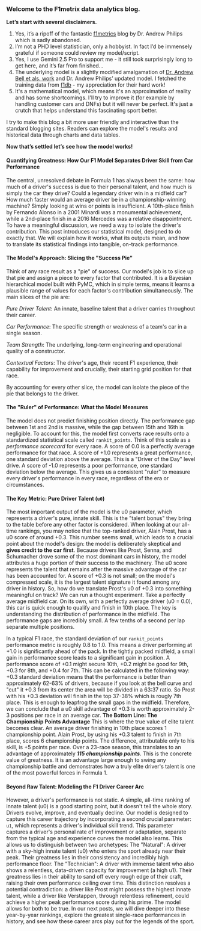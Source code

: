 ### Welcome to the F1metrix data analytics blog.
**Let’s start with several disclaimers.**
1) Yes, it’s a ripoff of the fantastic [f1metrics](https://f1metrics.wordpress.com/) blog by Dr. Andrew Philips which is sadly abandoned.
2) I’m not a PHD level statistician, only a hobbyist. In fact I’d be immensely grateful if someone could review my model/script.
3) Yes, I use Gemini 2.5 Pro to support me - it still took surprisingly long to get here, and it’s far from finished…
4) The underlying model is a slightly modified amalgamation of [Dr. Andrew Bell et als. work](https://research-information.bris.ac.uk/ws/portalfiles/portal/70290855/F1_paper_Mar16.pdf) and Dr. Andrew Philips’ updated model.
I fetched the training data from [f1db](https://github.com/f1db) - my appreciation for their hard work!
5) It's a mathematical model, which means it's an approximation of reality and has some shortcomings. I'll try to improve it (for example by handling customer cars and DNFs) but it will never be perfect. It's just a crutch that helps understand this fascinating sport better.

I try to make this blog a bit more user friendly and interactive than the standard blogging sites. Readers can explore the model's results and historical data through charts and data tables.

**Now that’s settled let’s see how the model works!**

#### Quantifying Greatness: How Our F1 Model Separates Driver Skill from Car Performance
The central, unresolved debate in Formula 1 has always been the same: how much of a driver's success is due to their personal talent, and how much is simply the car they drive? Could a legendary driver win in a midfield car? How much faster would an average driver be in a championship-winning machine?
Simply looking at wins or points is insufficient. A 10th-place finish by Fernando Alonso in a 2001 Minardi was a monumental achievement, while a 2nd-place finish in a 2016 Mercedes was a relative disappointment. To have a meaningful discussion, we need a way to isolate the driver's contribution.
This post introduces our statistical model, designed to do exactly that. We will explain how it works, what its outputs mean, and how to translate its statistical findings into tangible, on-track performance.
#### The Model's Approach: Slicing the "Success Pie"
Think of any race result as a "pie" of success. Our model's job is to slice up that pie and assign a piece to every factor that contributed. It is a Bayesian hierarchical model built with PyMC, which in simple terms, means it learns a plausible range of values for each factor's contribution simultaneously.
The main slices of the pie are:

*Pure Driver Talent*: An innate, baseline talent that a driver carries throughout their career.

*Car Performance*: The specific strength or weakness of a team's car in a single season.

*Team Strength*: The underlying, long-term engineering and operational quality of a constructor.

*Contextual Factors*: The driver's age, their recent F1 experience, their capability for improvement and crucially, their starting grid position for that race.

By accounting for every other slice, the model can isolate the piece of the pie that belongs to the driver.
#### The "Ruler" of Performance: What the Model Measures
The model does not predict finishing position directly. The performance gap between 1st and 2nd is massive, while the gap between 15th and 16th is negligible. To account for this, the model first converts race results onto a standardized statistical scale called `rankit_points`.
Think of this scale as a *performance scorecard* for every race. A score of 0.0 is a perfectly average performance for that race.
A score of +1.0 represents a great performance, one standard deviation above the average. This is a "Driver of the Day" level drive.
A score of -1.0 represents a poor performance, one standard deviation below the average.
This gives us a consistent "ruler" to measure every driver's performance in every race, regardless of the era or circumstances.
#### The Key Metric: Pure Driver Talent (`u0`)
The most important output of the model is the u0 parameter, which represents a driver's pure, innate skill. This is the "talent bonus" they bring to the table before any other factor is considered.
When looking at our all-time rankings, you may notice that the top-ranked driver, Alain Prost, has a u0 score of around +0.3. This number seems small, which leads to a crucial point about the model's design: the model is deliberately skeptical and **gives credit to the car first**.
Because drivers like Prost, Senna, and Schumacher drove some of the most dominant cars in history, the model attributes a huge portion of their success to the machinery. The u0 score represents the talent that remains after the massive advantage of the car has been accounted for. A score of +0.3 is not small; on the model's compressed scale, it is the largest talent signature it found among any driver in history.
So, how do we translate Prost's u0 of +0.3 into something meaningful on track? We can run a thought experiment.
Take a perfectly average midfield car. On its own, with a perfectly average driver (u0 = 0.0), this car is quick enough to qualify and finish in 10th place.
The key is understanding the distribution of performance in the midfield. The performance gaps are incredibly small. A few tenths of a second per lap separate multiple positions.

In a typical F1 race, the standard deviation of our `rankit_points` performance metric is roughly 0.8 to 1.0. This means a driver performing at +1.0 is significantly ahead of the pack. In the tightly packed midfield, a small gain in performance score leads to a significant gain in position. A performance score of +0.1 might secure 10th, +0.2 might be good for 9th, +0.3 for 8th, and +0.4 for 7th. This can be calculated in the following way: +0.3 standard deviation means that the performance is better than approximately 62-63% of drivers, because if you look at the bell curve and "cut" it +0.3 from its center the area will be divided in a 63:37 ratio. So Prost with his +0.3 deviation will finish in the top 37-38% which is rougly 7th place. This is enough to leapfrog the small gaps in the midfield. Therefore, we can conclude that a u0 skill advantage of +0.3 is worth approximately 2-3 positions per race in an average car.
**The Bottom Line: The Championship Points Advantage**
This is where the true value of elite talent becomes clear.
An average driver finishing in 10th place scores 1 championship point.
Alain Prost, by using his +0.3 talent to finish in 7th place, scores 6 championship points.
The difference, attributable only to his skill, is +5 points per race.
Over a 23-race season, this translates to an advantage of approximately ***115 championship points***. This is the concrete value of greatness. It is an advantage large enough to swing any championship battle and demonstrates how a truly elite driver's talent is one of the most powerful forces in Formula 1.
#### Beyond Raw Talent: Modeling the F1 Driver Career Arc
However, a driver's performance is not static. A simple, all-time ranking of innate talent (u0) is a good starting point, but it doesn't tell the whole story. Drivers evolve, improve, and eventually decline.
Our model is designed to capture this career trajectory by incorporating a second crucial parameter: `u1`, which represents a driver's individual skill trend. This parameter captures a driver's personal rate of improvement or adaptation, separate from the typical age and experience curves the model also learns.
This allows us to distinguish between two archetypes:
The "Natural": A driver with a sky-high innate talent (u0) who enters the sport already near their peak. Their greatness lies in their consistency and incredibly high performance floor.
The "Technician": A driver with immense talent who also shows a relentless, data-driven capacity for improvement (a high u1). Their greatness lies in their ability to sand off every rough edge of their craft, raising their own performance ceiling over time.
This distinction resolves a potential contradiction: a driver like Prost might possess the highest innate talent, while a driver like Verstappen, through relentless refinement, could achieve a higher peak performance score during his prime. The model allows for both to be true.
In our next posts, we will dive deeper into these year-by-year rankings, explore the greatest single-race performances in history, and see how these career arcs play out for the legends of the sport.